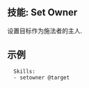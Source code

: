 技能: Set Owner
--------------------------

设置目标作为施法者的主人.

示例
--------

      Skills:
      - setowner @target